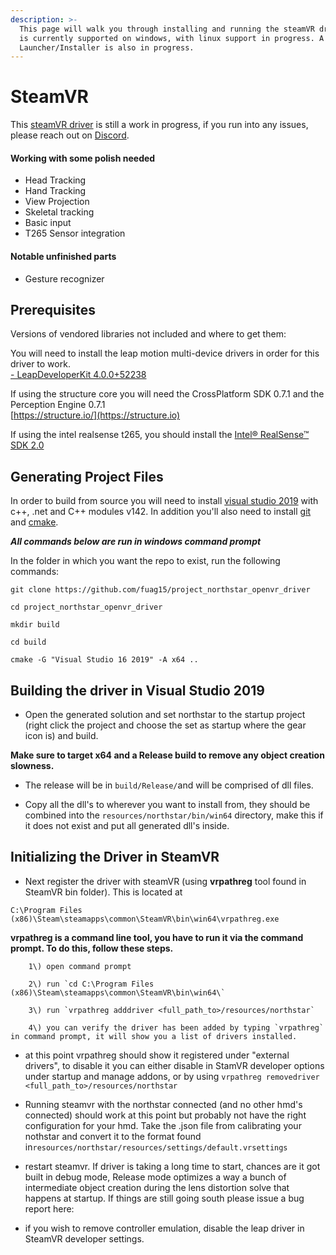 ```yaml
---
description: >-
  This page will walk you through installing and running the steamVR driver. It
  is currently supported on windows, with linux support in progress. A
  Launcher/Installer is also in progress.
---
```


# SteamVR

This [steamVR driver](https://github.com/fuag15/project_northstar_openvr_driver) is still a work in progress, if you run into any issues, please reach out on [Discord](https://discord.gg/9TtZhb4). 

#### Working with some polish needed

- Head Tracking  
- Hand Tracking  
- View Projection  
- Skeletal tracking  
- Basic input  
- T265 Sensor integration

#### Notable unfinished parts

- Gesture recognizer

## Prerequisites

Versions of vendored libraries not included and where to get them:

You will need to install the leap motion multi-device drivers in order for this driver to work.  
[- LeapDeveloperKit 4.0.0+52238](https://github.com/leapmotion/UnityModules/blob/feat-multi-device/Multidevice%20Service/LeapDeveloperKit_4.0.0%2B52238_win.zip)

If using the structure core you will need the CrossPlatform SDK 0.7.1 and the Perception Engine 0.7.1  
[https://structure.io/](https://structure.io)

If using the intel realsense t265, you should install the [Intel® RealSense™ SDK 2.0](https://www.intelrealsense.com/sdk-2/)

## Generating Project Files

In order to build from source you will need to install [visual studio 2019](https://visualstudio.microsoft.com/downloads/) with c++, .net and C++ modules v142. In addition you'll also need to install [git](https://git-scm.com/downloads) and [cmake](https://cmake.org/download/).

_**All commands below are run in windows command prompt**_

In the folder in which you want the repo to exist, run the following commands:

```text
git clone https://github.com/fuag15/project_northstar_openvr_driver
```

```text
cd project_northstar_openvr_driver
```

```text
mkdir build
```

```text
cd build
```

```text
cmake -G "Visual Studio 16 2019" -A x64 ..
```

## Building the driver in Visual Studio 2019

- Open the generated solution and set northstar to the startup project \(right click the project and choose the set as startup where the gear icon is\) and build. 

**Make sure to target x64 and a Release build to remove any object creation slowness.**

- The release will be in ```build/Release/```and will be comprised of dll files.

- Copy all the dll's to wherever you want to install from, they should be combined into the ```resources/northstar/bin/win64``` directory, make this if it does not exist and put all generated dll's inside.

## Initializing the Driver in SteamVR

- Next register the driver with steamVR \(using **vrpathreg** tool found in SteamVR bin folder\). This is located at 

`C:\Program Files (x86)\Steam\steamapps\common\SteamVR\bin\win64\vrpathreg.exe`

**vrpathreg is a command line tool, you have to run it via the command prompt. To do this, follow these steps.** 

        1\) open command prompt

        2\) run `cd C:\Program Files (x86)\Steam\steamapps\common\SteamVR\bin\win64\`

        3\) run `vrpathreg adddriver <full_path_to>/resources/northstar`

        4\) you can verify the driver has been added by typing `vrpathreg` in command prompt, it will show you a list of drivers installed. 

- at this point vrpathreg should show it registered under "external drivers", to disable it you can either disable in StamVR developer options under startup and manage addons, or by using `vrpathreg removedriver <full_path_to>/resources/northstar`

- Running steamvr with the northstar connected \(and no other hmd's connected\) should work at this point but probably not have the right configuration for your hmd. Take the .json file from calibrating your nothstar and convert it to the format found in`resources/northstar/resources/settings/default.vrsettings`

- restart steamvr. If driver is taking a long time to start, chances are it got built in debug mode, Release mode optimizes a way a bunch of intermediate object creation during the lens distortion solve that happens at startup. If things are still going south please issue a bug report here: 

- if you wish to remove controller emulation, disable the leap driver in SteamVR developer settings.  


